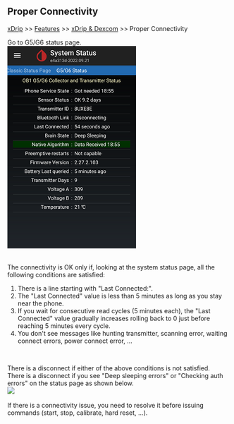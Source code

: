 ## Proper Connectivity  
[xDrip](../README.md) >> [Features](./Features_page.md) >> [xDrip & Dexcom](./Dexcom_page.md) >> Proper Connectivity  
  
Go to G5/G6 status page.  
![](./images/system-status-pg.png)  
<br/>  
  
The connectivity is OK only if, looking at the system status page, all the following conditions are satisfied:
1. There is a line starting with "Last Connected:".  
2. The "Last Connected" value is less than 5 minutes as long as you stay near the phone.  
3. If you wait for consecutive read cycles (5 minutes each), the "Last Connected" value gradually increases rolling back to 0 just before reaching 5 minutes every cycle.  
4. You don't see messages like hunting transmitter, scanning error, waiting connect errors, power connect error, ...
<br/>  
  
There is a disconnect if either of the above conditions is not satisfied.  
There is a disconnect if you see "Deep sleeping errors" or "Checking auth errors" on the status page as shown below.  
![](./Dexcom_page/images/DeepSleepingErrors.png)  
  
If there is a connectivity issue, you need to resolve it before issuing commands (start, stop, calibrate, hard reset, ...).  
  
